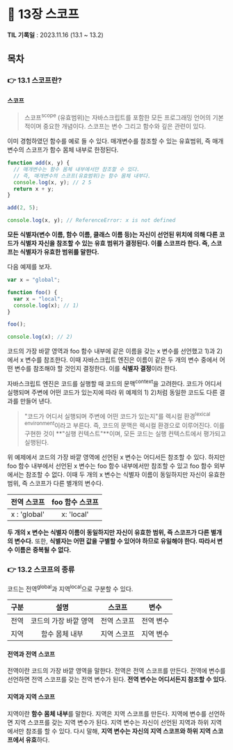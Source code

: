 # 📌 13장 스코프

**TIL 기록일** : 2023.11.16 (13.1 ~ 13.2)

## 목차

### 👉 13.1 스코프란?

#### 스코프

> 스코프<sup>scope</sup> (유효범위)는 자바스크립트를 포함한 모든 프로그래밍 언어의 기본적이며 중요한 개념이다. 스코프는 변수 그리고 함수와 깊은 관련이 있다.

이미 경험하였던 함수를 예로 들 수 있다. 매개변수를 참조할 수 있는 유효범위, 즉 매개변수의 스코프가 함수 몸체 내부로 한정된다.

```javascript
function add(x, y) {
  // 매개변수는 함수 몸체 내부에서만 참조할 수 있다.
  // 즉, 매개변수의 스코프(유효범위)는 함수 몸체 내부다.
  console.log(x, y); // 2 5
  return x + y;
}

add(2, 5);

console.log(x, y); // ReferenceError: x is not defined
```

**모든 식별자(변수 이름, 함수 이름, 클래스 이름 등)는 자신이 선언된 위치에 의해 다른 코드가 식별자 자신을 참조할 수 있는 유효 범위가 결정된다. 이를 스코프라 한다. 즉, 스코프는 식별자가 유효한 범위를 말한다.**

다음 예제를 보자.

```javascript
var x = "global";

function foo() {
  var x = "local";
  console.log(x); // 1)
}

foo();

console.log(x); // 2)
```

코드의 가장 바깥 영역과 foo 함수 내부에 같은 이름을 갖는 x 변수를 선언했고 1)과 2)에서 x 변수를 참조한다. 이때 자바스크립트 엔진은 이름이 같은 두 개의 변수 중에서 어떤 변수를 참조해야 할 것인지 결정한다. 이를 **식별자 결정**이라 한다.

자바스크립트 엔진은 코드를 실행할 때 코드의 문맥<sup>context</sup>을 고려한다. 코드가 어디서 실행되며 주변에 어떤 코드가 있는지에 따라 위 예제의 1) 2)처럼 동일한 코드도 다른 결과를 만들어 낸다.

> "코드가 어디서 실행되며 주변에 어떤 코드가 있는지"를 렉시컬 환경<sup>lexical environment</sup>이라고 부른다. 즉, 코드의 문맥은 렉시컬 환경으로 이루어진다. 이를 구현한 것이 **"실행 컨텍스트"**이며, 모든 코드는 실행 컨텍스트에서 평가되고 실행된다.

위 예제에서 코드의 가장 바깥 영역에 선언된 x 변수는 어디서든 참조할 수 있다. 하지만 foo 함수 내부에서 선언된 x 변수는 foo 함수 내부에서만 참조할 수 있고 foo 함수 외부에서는 참조할 수 없다. 이때 두 개의 x 변수는 식별자 이름이 동일하지만 자신이 유효한 범위, 즉 스코프가 다른 별개의 변수다.

| **전역 스코프** | **foo 함수 스코프** |
| :-------------: | :-----------------: |
|  x : 'global'   |     x: 'local'      |

**두 개의 x 변수는 식별자 이름이 동일하지만 자신이 유효한 범위, 즉 스코프가 다른 별개의 변수다.** 또한, **식별자는 어떤 값을 구별할 수 있어야 하므로 유일해야 한다. 따라서 변수 이름은 중복될 수 없다.**

### 👉 13.2 스코프의 종류

코드는 전역<sup>global</sup>과 지역<sup>local</sup>으로 구분할 수 있다.

| **구분** |       **설명**        | **스코프**  | **변수**  |
| :------: | :-------------------: | :---------: | :-------: |
|   전역   | 코드의 가장 바깥 영역 | 전역 스코프 | 전역 변수 |
|   지역   |    함수 몸체 내부     | 지역 스코프 | 지역 변수 |

#### 전역과 전역 스코프

전역이란 코드의 가장 바깥 영역을 말한다. 전역은 전역 스코프를 만든다. 전역에 변수를 선언하면 전역 스코프를 갖는 전역 변수가 된다. **전역 변수는 어디서든지 참조할 수 있다.**

#### 지역과 지역 스코프

지역이란 **함수 몸체 내부**를 말한다. 지역은 지역 스코프를 만든다. 지역에 변수를 선언하면 지역 스코프를 갖는 지역 변수가 된다. 지역 변수는 자신이 선언된 지역과 하위 지역에서만 참조를 할 수 있다. 다시 말해, **지역 변수는 자신의 지역 스코프와 하위 지역 스코프에서 유효**하다.
